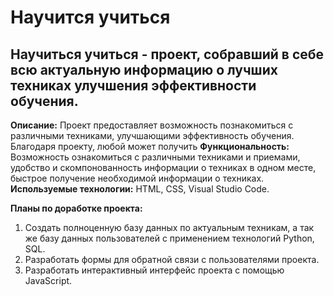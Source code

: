 # Научится учиться

## Научиться учиться - проект, собравший в себе всю актуальную информацию о лучших техниках улучшения эффективности обучения.

**Описание:** Проект предоставляет возможность познакомиться с различными техниками, улучшающими эффективность обучения. Благодаря проекту, любой может получить 
**Функциональность:** Возможность ознакомиться с различными техниками и приемами, удобство и скомпонованность информации о техниках в одном месте, быстрое получение необходимой информации о техниках.
**Используемые технологии:** HTML, CSS, Visual Studio Code.

**Планы по доработке проекта:**  
1. Создать полноценную базу данных по актуальным техникам, а так же базу данных пользователей с применением технологий Python, SQL.
2. Разработать формы для обратной связи с пользователями проекта.
3. Разработать интерактивный интерфейс проекта с помощью JavaScript.
